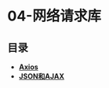 #  04-网络请求库

## 目录

  * [**Axios**](/study/前端/04-网络请求库/Axios/README)
  * [**JSON和AJAX**](/study/前端/04-网络请求库/JSON和AJAX/README)